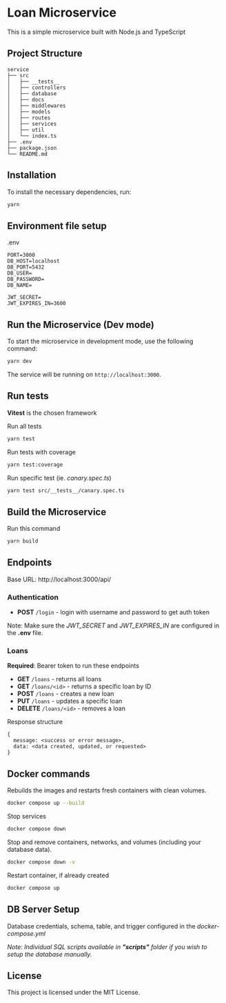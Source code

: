 # Loan Microservice

This is a simple microservice built with Node.js and TypeScript

## Project Structure

```
service
├── src
│   ├── __tests__
│   ├── controllers
│   ├── database
│   ├── docs
│   ├── middlewares
│   ├── models
│   ├── routes
│   ├── services
│   ├── util
│   └── index.ts
├── .env
├── package.json
└── README.md
```

## Installation

To install the necessary dependencies, run:

```bash
yarn
```

## Environment file setup

.env

```
PORT=3000
DB_HOST=localhost
DB_PORT=5432
DB_USER=
DB_PASSWORD=
DB_NAME=

JWT_SECRET=
JWT_EXPIRES_IN=3600
```

## Run the Microservice (Dev mode)

To start the microservice in development mode, use the following command:

```bash
yarn dev
```

The service will be running on `http://localhost:3000`.

## Run tests

**Vitest** is the chosen framework

Run all tests

```bash
yarn test
```

Run tests with coverage

```bash
yarn test:coverage
```

Run specific test (ie. _canary.spec.ts_)

```bash
yarn test src/__tests__/canary.spec.ts
```

## Build the Microservice

Run this command

```bash
yarn build
```

## Endpoints

Base URL: http://localhost:3000/api/

### Authentication

- **POST** `/login` - login with username and password to get auth token

Note: Make sure the _JWT_SECRET_ and _JWT_EXPIRES_IN_ are configured in the **.env** file.

### Loans

**Required**: Bearer token to run these endpoints

- **GET** `/loans` - returns all loans
- **GET** `/loans/<id>` - returns a specific loan by ID
- **POST** `/loans` - creates a new loan
- **PUT** `/loans` - updates a specific loan
- **DELETE** `/loans/<id>` - removes a loan

Response structure

```
{
  message: <success or error message>,
  data: <data created, updated, or requested>
}
```

## Docker commands

Rebuilds the images and restarts fresh containers with clean volumes.

```bash
docker compose up --build
```

Stop services

```bash
docker compose down
```

Stop and remove containers, networks, and volumes (including your database data).

```bash
docker compose down -v
```

Restart container, if already created

```bash
docker compose up
```

## DB Server Setup

Database credentials, schema, table, and trigger configured in the _docker-compose.yml_

_Note: Individual SQL scripts available in **"scripts"** folder if you wish to setup the database manually._

## License

This project is licensed under the MIT License.
